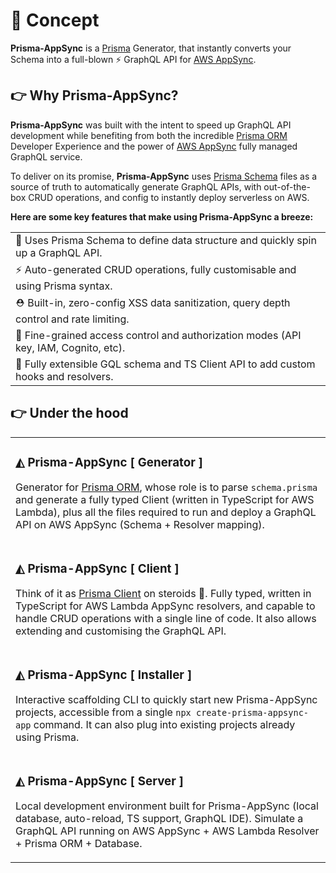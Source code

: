 # 🦄 Concept

**Prisma-AppSync** is a [Prisma](https://www.prisma.io) Generator, that instantly converts your Schema into a full-blown ⚡ GraphQL API for [AWS AppSync](https://aws.amazon.com/appsync/).

## 👉 Why Prisma-AppSync?

**Prisma-AppSync** was built with the intent to speed up GraphQL API development while benefiting from both the incredible [Prisma ORM](https://www.prisma.io) Developer Experience and the power of [AWS AppSync](https://aws.amazon.com/appsync/) fully managed GraphQL service.

To deliver on its promise, **Prisma-AppSync** uses [Prisma Schema](https://www.prisma.io/migrate) files as a source of truth to automatically generate GraphQL APIs, with out-of-the-box CRUD operations, and config to instantly deploy serverless on AWS.

**Here are some key features that make using Prisma-AppSync a breeze:**

<table><tr><td width="800px">
💎 Uses Prisma Schema to define data structure and quickly spin up a GraphQL API.
</td></tr><tr><td>
⚡️ Auto-generated CRUD operations, fully customisable and using Prisma syntax.
</td></tr><tr><td>
⛑ Built-in, zero-config XSS data sanitization, query depth control and rate limiting.
</td></tr><tr><td>
🔐 Fine-grained access control and authorization modes (API key, IAM, Cognito, etc).
</td></tr><tr><td>
🔌 Fully extensible GQL schema and TS Client API to add custom hooks and resolvers.
</td></tr></table>

## 👉 Under the hood

<table>
<tr>
<td width="800px">

### ◭ Prisma-AppSync [ Generator ]

Generator for [Prisma ORM](https://www.prisma.io/), whose role is to parse `schema.prisma` and generate a fully typed Client (written in TypeScript for AWS Lambda), plus all the files required to run and deploy a GraphQL API on AWS AppSync (Schema + Resolver mapping).

</td>
</tr>
<tr>
<td>

### ◭ Prisma-AppSync [ Client ]

Think of it as [Prisma Client](https://www.prisma.io/client) on steroids 💪. Fully typed, written in TypeScript for AWS Lambda AppSync resolvers, and capable to handle CRUD operations with a single line of code. It also allows extending and customising the GraphQL API.

</td>
</tr>
<tr>
<td>

### ◭ Prisma-AppSync [ Installer ]

Interactive scaffolding CLI to quickly start new Prisma-AppSync projects, accessible from a single `npx create-prisma-appsync-app` command. It can also plug into existing projects already using Prisma.

</td>
</tr>
<tr>
<td>

### ◭ Prisma-AppSync [ Server ]

Local development environment built for Prisma-AppSync (local database, auto-reload, TS support, GraphQL IDE). Simulate a GraphQL API running on AWS AppSync + AWS Lambda Resolver + Prisma ORM + Database.

</td>
</tr>
</table>
